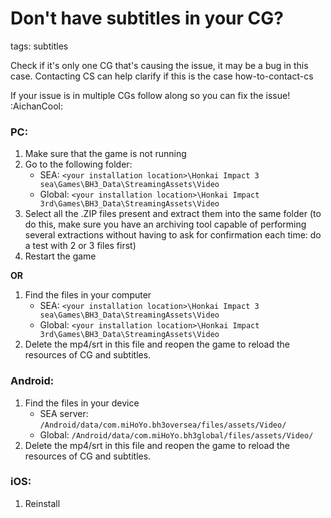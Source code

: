 # Don't have subtitles in your CG?
tags: subtitles

Check if it's only one CG that's causing the issue, it may be a bug in this case. Contacting CS can help clarify if this is the case how-to-contact-cs 

If your issue is in multiple CGs follow along so you can fix the issue! :AichanCool: 

### **PC:**
1. Make sure that the game is not running
2. Go to the following folder: 
    - SEA: `<your installation location>\Honkai Impact 3 sea\Games\BH3_Data\StreamingAssets\Video`
    - Global: `<your installation location>\Honkai Impact 3rd\Games\BH3_Data\StreamingAssets\Video`
3. Select all the .ZIP files present and extract them into the same folder (to do this, make sure you have an archiving tool capable of performing several extractions without having to ask for confirmation each time: do a test with 2 or 3 files first)
4. Restart the game

**OR**

1. Find the files in your computer
    - SEA: `<your installation location>\Honkai Impact 3 sea\Games\BH3_Data\StreamingAssets\Video`
    - Global: `<your installation location>\Honkai Impact 3rd\Games\BH3_Data\StreamingAssets\Video`
2. Delete the mp4/srt in this file and reopen the game to reload the resources of CG and subtitles.

### **Android:**
1. Find the files in your device
    - SEA server: `/Android/data/com.miHoYo.bh3oversea/files/assets/Video/`
    - Global: `/Android/data/com.miHoYo.bh3global/files/assets/Video/`
2. Delete the mp4/srt in this file and reopen the game to reload the resources of CG and subtitles.

### **iOS:**
1. Reinstall